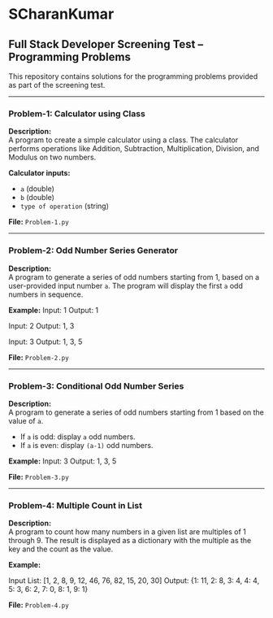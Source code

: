 # SCharanKumar

## Full Stack Developer Screening Test – Programming Problems  

This repository contains solutions for the programming problems provided as part of the screening test.

---

### Problem-1: Calculator using Class  
**Description:**  
A program to create a simple calculator using a class. The calculator performs operations like Addition, Subtraction, Multiplication, Division, and Modulus on two numbers.

**Calculator inputs:**
- `a` (double)
- `b` (double)
- `type of operation` (string)

**File:** `Problem-1.py`

---

### Problem-2: Odd Number Series Generator  
**Description:**  
A program to generate a series of odd numbers starting from 1, based on a user-provided input number `a`. The program will display the first `a` odd numbers in sequence.

**Example:**
Input: 1
Output: 1

Input: 2
Output: 1, 3

Input: 3
Output: 1, 3, 5


**File:** `Problem-2.py`

---

### Problem-3: Conditional Odd Number Series  
**Description:**  
A program to generate a series of odd numbers starting from 1 based on the value of `a`.

- If `a` is odd: display `a` odd numbers.
- If `a` is even: display `(a-1)` odd numbers.

**Example:**
Input: 3
Output: 1, 3, 5


**File:** `Problem-3.py`

---

### Problem-4: Multiple Count in List  
**Description:**  
A program to count how many numbers in a given list are multiples of 1 through 9. The result is displayed as a dictionary with the multiple as the key and the count as the value.

**Example:**

Input List: [1, 2, 8, 9, 12, 46, 76, 82, 15, 20, 30]
Output: {1: 11, 2: 8, 3: 4, 4: 4, 5: 3, 6: 2, 7: 0, 8: 1, 9: 1}


**File:** `Problem-4.py`

